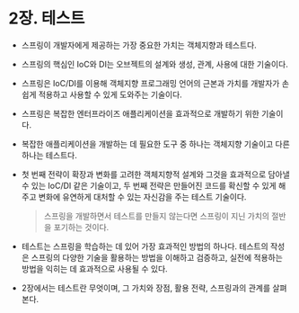 # 2장. 테스트

- 스프링이 개발자에게 제공하는 가장 중요한 가치는 객체지향과 테스트다.

- 스프링의 핵심인 IoC와 DI는 오브젝트의 설계와 생성, 관계, 사용에 대한 기술이다.

- 스프링은 IoC/DI를 이용해 객체지향 프로그래밍 언어의 근본과 가치를 개발자가 손쉽게 적용하고 사용할 수 있게 도와주는 기술이다.

- 스프링은 복잡한 엔터프라이즈 애플리케이션을 효과적으로 개발하기 위한 기술이다.

- 복잡한 애플리케이션을 개발하는 데 필요한 도구 중 하나는 객체지향 기술이고 다른 하나는 테스트다.

- 첫 번째 전략이 확장과 변화를 고려한 객체지향적 설계와 그것을 효과적으로 담아낼 수 있는 IoC/DI 같은 기술이고, 두 번째 전략은 만들어진 코드를 확신할 수 있게 해주고 변화에 유연하게 대처할 수 있는 자신감을 주는 테스트 기술이다.

    > 스프링을 개발하면서 테스트를 만들지 않는다면 스프링이 지닌 가치의 절반을 포기하는 것이다. 

- 테스트는 스프링을 학습하는 데 있어 가장 효과적인 방법의 하나다. 테스트의 작성은 스프링의 다양한 기술을 활용하는 방법을 이해하고 검증하고, 실전에 적용하는 방법을 익히는 데 효과적으로 사용될 수 있다. 

- 2장에서는 테스트란 무엇이며, 그 가치와 장점, 활용 전략, 스프링과의 관계를 살펴본다. 

